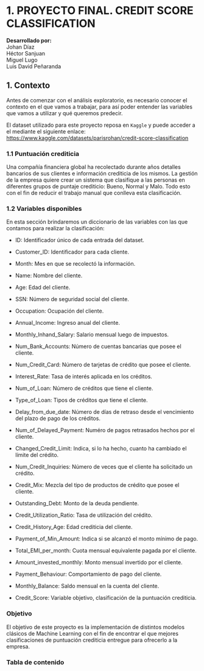 # 1. PROYECTO FINAL. CREDIT SCORE CLASSIFICATION

**Desarrollado por:**  
Johan Díaz  
Héctor Sanjuan  
Miguel Lugo  
Luis David Peñaranda

## 1. Contexto

Antes de comenzar con el análisis exploratorio, es necesario conocer el contexto en el que vamos a trabajar, para así poder entender las variables que vamos a utilizar y qué queremos predecir.

El dataset utilizado para este proyecto reposa en `Kaggle` y puede acceder a el mediante el siguiente enlace: https://www.kaggle.com/datasets/parisrohan/credit-score-classification

### 1.1 Puntuación crediticia

Una compañía financiera global ha recolectado durante años detalles bancarios de sus clientes e información crediticia de los mismos. La gestión de la empresa quiere crear un sistema que clasifique a las personas en diferentes grupos de puntaje crediticio: Bueno, Normal y Malo. Todo esto con el fin de reducir el trabajo manual que conlleva esta clasificación.


### 1.2 Variables disponibles

En esta sección brindaremos un diccionario de las variables con las que contamos para realizar la clasificación:

- ID: Identificador único de cada entrada del dataset.

- Customer_ID: Identificador para cada cliente.

- Month: Mes en que se recolectó la información.

- Name: Nombre del cliente.

- Age: Edad del cliente.

- SSN: Número de seguridad social del cliente.

- Occupation: Ocupación del cliente.

- Annual_Income: Ingreso anual del cliente.

- Monthly_Inhand_Salary: Salario mensual luego de impuestos.

- Num_Bank_Accounts: Número de cuentas bancarias que posee el cliente.

- Num_Credit_Card: Número de tarjetas de crédito que posee el cliente.

- Interest_Rate: Tasa de interés aplicada en los créditos.

- Num_of_Loan: Número de créditos que tiene el cliente.

- Type_of_Loan: Tipos de créditos que tiene el cliente.

- Delay_from_due_date: Número de días de retraso desde el vencimiento del plazo de pago de los créditos.

- Num_of_Delayed_Payment: Numéro de pagos retrasados hechos por el cliente.

- Changed_Credit_Limit: Indica, si lo ha hecho, cuanto ha cambiado el límite del crédito.

- Num_Credit_Inquiries: Número de veces que el cliente ha solicitado un crédito.

- Credit_Mix: Mezcla del tipo de productos de crédito que posee el cliente.

- Outstanding_Debt: Monto de la deuda pendiente.

- Credit_Utilization_Ratio: Tasa de utilización del crédito.

- Credit_History_Age: Edad crediticia del cliente.

- Payment_of_Min_Amount: Indica si se alcanzó el monto mínimo de pago.

- Total_EMI_per_month: Cuota mensual equivalente pagada por el cliente.

- Amount_invested_monthly: Monto mensual invertido por el cliente.

- Payment_Behaviour: Comportamiento de pago del cliente.

- Monthly_Balance: Saldo mensual en la cuenta del cliente.

- Credit_Score: Variable objetivo, clasificación de la puntuación crediticia.


### Objetivo

El objetivo de este proyecto es la implementación de distintos modelos clásicos de Machine Learning con el fin de encontrar el que mejores clasificaciones de puntuación crediticia entregue para ofrecerlo a la empresa.

### Tabla de contenido

```{tableofcontents}
```
